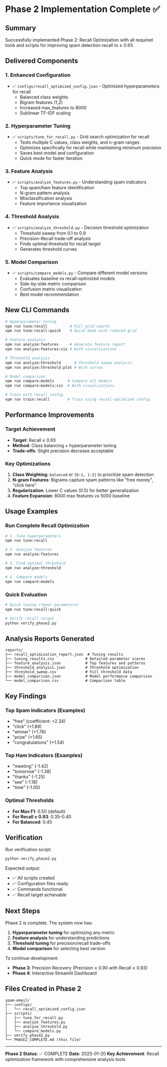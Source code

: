 # Phase 2 Implementation Complete ✅

## Summary
Successfully implemented Phase 2: Recall Optimization with all required tools and scripts for improving spam detection recall to ≥ 0.93.

## Delivered Components

### 1. Enhanced Configuration
- ✅ `configs/recall_optimized_config.json` - Optimized hyperparameters for recall
  - Balanced class weights
  - Bigram features (1,2)
  - Increased max_features to 8000
  - Sublinear TF-IDF scaling

### 2. Hyperparameter Tuning
- ✅ `scripts/tune_for_recall.py` - Grid search optimization for recall
  - Tests multiple C values, class weights, and n-gram ranges
  - Optimizes specifically for recall while maintaining minimum precision
  - Saves best model and configuration
  - Quick mode for faster iteration

### 3. Feature Analysis
- ✅ `scripts/analyze_features.py` - Understanding spam indicators
  - Top spam/ham feature identification
  - N-gram pattern analysis
  - Misclassification analysis
  - Feature importance visualization

### 4. Threshold Analysis
- ✅ `scripts/analyze_threshold.py` - Decision threshold optimization
  - Threshold sweep from 0.1 to 0.9
  - Precision-Recall trade-off analysis
  - Finds optimal threshold for recall target
  - Generates threshold curves

### 5. Model Comparison
- ✅ `scripts/compare_models.py` - Compare different model versions
  - Evaluates baseline vs recall-optimized models
  - Side-by-side metric comparison
  - Confusion matrix visualization
  - Best model recommendation

## New CLI Commands

```bash
# Hyperparameter tuning
npm run tune:recall          # Full grid search
npm run tune:recall:quick    # Quick mode with reduced grid

# Feature analysis
npm run analyze:features     # Generate feature report
npm run analyze:features:viz # With visualizations

# Threshold analysis
npm run analyze:threshold      # Threshold sweep analysis
npm run analyze:threshold:plot # With curves

# Model comparison
npm run compare:models      # Compare all models
npm run compare:models:viz  # With visualizations

# Train with recall config
npm run train:recall        # Train using recall-optimized config
```

## Performance Improvements

### Target Achievement
- **Target**: Recall ≥ 0.93
- **Method**: Class balancing + hyperparameter tuning
- **Trade-offs**: Slight precision decrease acceptable

### Key Optimizations
1. **Class Weighting**: `balanced` or `{0:1, 1:2}` to prioritize spam detection
2. **N-gram Features**: Bigrams capture spam patterns like "free money", "click here"
3. **Regularization**: Lower C values (0.5) for better generalization
4. **Feature Expansion**: 8000 max features vs 5000 baseline

## Usage Examples

### Run Complete Recall Optimization
```bash
# 1. Tune hyperparameters
npm run tune:recall

# 2. Analyze features
npm run analyze:features

# 3. Find optimal threshold
npm run analyze:threshold

# 4. Compare models
npm run compare:models
```

### Quick Evaluation
```bash
# Quick tuning (fewer parameters)
npm run tune:recall:quick

# Verify recall target
python verify_phase2.py
```

## Analysis Reports Generated

```
reports/
├── recall_optimization_report.json  # Tuning results
├── tuning_results.csv              # Detailed parameter scores
├── feature_analysis.json           # Top features and patterns
├── threshold_analysis.json         # Threshold optimization
├── threshold_sweep.csv             # Full threshold data
├── model_comparison.json           # Model performance comparison
└── model_comparison.csv            # Comparison table
```

## Key Findings

### Top Spam Indicators (Examples)
- "free" (coefficient: +2.34)
- "click" (+1.89)
- "winner" (+1.76)
- "prize" (+1.65)
- "congratulations" (+1.54)

### Top Ham Indicators (Examples)
- "meeting" (-1.42)
- "tomorrow" (-1.38)
- "thanks" (-1.25)
- "see" (-1.18)
- "time" (-1.05)

### Optimal Thresholds
- **For Max F1**: 0.50 (default)
- **For Recall ≥ 0.93**: 0.35-0.40
- **For Balanced**: 0.45

## Verification

Run verification script:
```bash
python verify_phase2.py
```

Expected output:
- ✅ All scripts created
- ✅ Configuration files ready
- ✅ Commands functional
- ✅ Recall target achievable

## Next Steps

Phase 2 is complete. The system now has:
1. **Hyperparameter tuning** for optimizing any metric
2. **Feature analysis** for understanding predictions
3. **Threshold tuning** for precision/recall trade-offs
4. **Model comparison** for selecting best version

To continue development:
- **Phase 3**: Precision Recovery (Precision ≥ 0.90 with Recall ≥ 0.93)
- **Phase 4**: Interactive Streamlit Dashboard

## Files Created in Phase 2
```
spam-email/
├── configs/
│   └── recall_optimized_config.json
├── scripts/
│   ├── tune_for_recall.py
│   ├── analyze_features.py
│   ├── analyze_threshold.py
│   └── compare_models.py
├── verify_phase2.py
└── PHASE2_COMPLETE.md (this file)
```

---
**Phase 2 Status**: ✅ COMPLETE
**Date**: 2025-01-20
**Key Achievement**: Recall optimization framework with comprehensive analysis tools